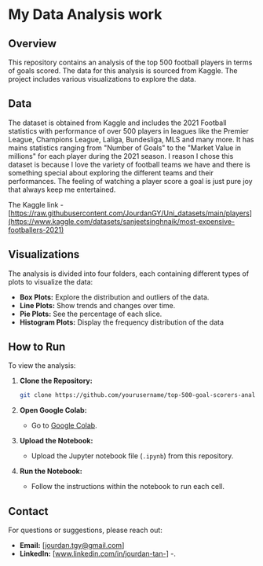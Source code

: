 # My Data Analysis work 

## Overview
This repository contains an analysis of the top 500 football players in terms of goals scored. The data for this analysis is sourced from Kaggle. The project includes various visualizations to explore the data. 

## Data
The dataset is obtained from Kaggle and includes the 2021 Football statistics with performance of over 500 players in leagues like the Premier League, Champions League, Laliga, Bundesliga, MLS and many more. It has mains statistics ranging from "Number of Goals" to the "Market Value in millions" for each player during the 2021 season. I reason I chose this dataset is because I love the variety of football teams we have and there is something special about exploring the different teams and their performances. The feeling of watching a player score a goal is just pure joy that always keep me entertained.  

The Kaggle link - [https://raw.githubusercontent.com/JourdanGY/Uni_datasets/main/players](https://www.kaggle.com/datasets/sanjeetsinghnaik/most-expensive-footballers-2021)

## Visualizations
The analysis is divided into four folders, each containing different types of plots to visualize the data:

- **Box Plots:** Explore the distribution and outliers of the data.
- **Line Plots:** Show trends and changes over time.
- **Pie Plots:** See the percentage of each slice. 
- **Histogram Plots:** Display the frequency distribution of the data

## How to Run
To view the analysis:

1. **Clone the Repository:**
   ```sh
   git clone https://github.com/yourusername/top-500-goal-scorers-analysis.git
   ```

2. **Open Google Colab:**
   - Go to [Google Colab](https://colab.research.google.com/).

3. **Upload the Notebook:**
   - Upload the Jupyter notebook file (`.ipynb`) from this repository.

4. **Run the Notebook:**
   - Follow the instructions within the notebook to run each cell.

## Contact
For questions or suggestions, please reach out: 

- **Email:** [jourdan.tgy@gmail.com]
- **LinkedIn:** [www.linkedin.com/in/jourdan-tan-]
-. 